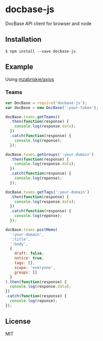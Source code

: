 # docbase-js
DocBase API client for browser and node

## Installation

```
$ npm install --save docbase-js
```

## Example
Using [mzabriskie/axios](https://github.com/mzabriskie/axios)

### Teams
```js
var DocBase = require('docbase-js');
var docBase = new DocBase(':your-token');

docBase.teams.getTeams()
  .then(function(response) {
    console.log(response.data);
  })
  .catch(function(response) {
    console.log(reponse);
  });

docBase.teams.getGroups(':your-domain')
  .then(function(response) {
    console.log(response.data);
  })
  .catch(function(response) {
    console.log(reponse);
  });

docBase.teams.getTags(':your-domain')
  .then(function(response) {
    console.log(response.data);
  })
  .catch(function(response) {
    console.log(reponse);
  });

docBase.teams.postMemo(
  ':your-domain',
  ':title',
  ':body',
  {
    draft: false,
    notice: true,
    tags: [],
    scope: 'everyone',
    groups: []
  }
).then(function(response) {
  console.log(response.data);
})
.catch(function(response) {
  console.log(reponse);
});
```

## License
MIT
